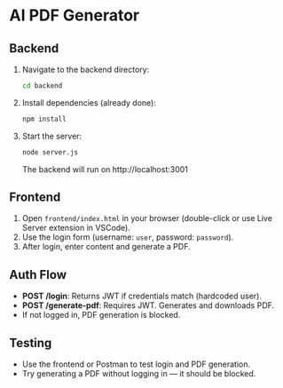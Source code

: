 # AI PDF Generator

## Backend

1. Navigate to the backend directory:
   ```sh
   cd backend
   ```
2. Install dependencies (already done):
   ```sh
   npm install
   ```
3. Start the server:
   ```sh
   node server.js
   ```
   The backend will run on http://localhost:3001

## Frontend

1. Open `frontend/index.html` in your browser (double-click or use Live Server extension in VSCode).
2. Use the login form (username: `user`, password: `password`).
3. After login, enter content and generate a PDF.

## Auth Flow
- **POST /login**: Returns JWT if credentials match (hardcoded user).
- **POST /generate-pdf**: Requires JWT. Generates and downloads PDF.
- If not logged in, PDF generation is blocked.

## Testing
- Use the frontend or Postman to test login and PDF generation.
- Try generating a PDF without logging in — it should be blocked. 